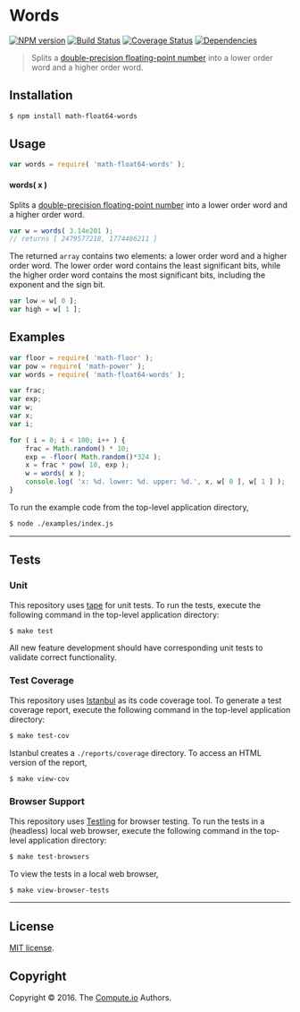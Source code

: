 Words
===
[![NPM version][npm-image]][npm-url] [![Build Status][build-image]][build-url] [![Coverage Status][coverage-image]][coverage-url] [![Dependencies][dependencies-image]][dependencies-url]

> Splits a [double-precision floating-point number][ieee754] into a lower order word and a higher order word.


## Installation

``` bash
$ npm install math-float64-words
```


## Usage

``` javascript
var words = require( 'math-float64-words' );
```

#### words( x )

Splits a [double-precision floating-point number][ieee754] into a lower order word and a higher order word.

``` javascript
var w = words( 3.14e201 );
// returns [ 2479577218, 1774486211 ]
```

The returned `array` contains two elements: a lower order word and a higher order word. The lower order word contains the least significant bits, while the higher order word contains the most significant bits, including the exponent and the sign bit.

``` javascript
var low = w[ 0 ];
var high = w[ 1 ];
```


## Examples

``` javascript
var floor = require( 'math-floor' );
var pow = require( 'math-power' );
var words = require( 'math-float64-words' );

var frac;
var exp;
var w;
var x;
var i;

for ( i = 0; i < 100; i++ ) {
	frac = Math.random() * 10;
	exp = -floor( Math.random()*324 );
	x = frac * pow( 10, exp );
	w = words( x );
	console.log( 'x: %d. lower: %d. upper: %d.', x, w[ 0 ], w[ 1 ] );
}
```

To run the example code from the top-level application directory,

``` bash
$ node ./examples/index.js
```


---
## Tests

### Unit

This repository uses [tape][tape] for unit tests. To run the tests, execute the following command in the top-level application directory:

``` bash
$ make test
```

All new feature development should have corresponding unit tests to validate correct functionality.


### Test Coverage

This repository uses [Istanbul][istanbul] as its code coverage tool. To generate a test coverage report, execute the following command in the top-level application directory:

``` bash
$ make test-cov
```

Istanbul creates a `./reports/coverage` directory. To access an HTML version of the report,

``` bash
$ make view-cov
```


### Browser Support

This repository uses [Testling][testling] for browser testing. To run the tests in a (headless) local web browser, execute the following command in the top-level application directory:

``` bash
$ make test-browsers
```

To view the tests in a local web browser,

``` bash
$ make view-browser-tests
```

<!-- [![browser support][browsers-image]][browsers-url] -->


---
## License

[MIT license](http://opensource.org/licenses/MIT).


## Copyright

Copyright &copy; 2016. The [Compute.io][compute-io] Authors.


[npm-image]: http://img.shields.io/npm/v/math-float64-words.svg
[npm-url]: https://npmjs.org/package/math-float64-words

[build-image]: http://img.shields.io/travis/math-io/float64-words/master.svg
[build-url]: https://travis-ci.org/math-io/float64-words

[coverage-image]: https://img.shields.io/codecov/c/github/math-io/float64-words/master.svg
[coverage-url]: https://codecov.io/github/math-io/float64-words?branch=master

[dependencies-image]: http://img.shields.io/david/math-io/float64-words.svg
[dependencies-url]: https://david-dm.org/math-io/float64-words

[dev-dependencies-image]: http://img.shields.io/david/dev/math-io/float64-words.svg
[dev-dependencies-url]: https://david-dm.org/dev/math-io/float64-words

[github-issues-image]: http://img.shields.io/github/issues/math-io/float64-words.svg
[github-issues-url]: https://github.com/math-io/float64-words/issues

[tape]: https://github.com/substack/tape
[istanbul]: https://github.com/gotwarlost/istanbul
[testling]: https://ci.testling.com

[compute-io]: https://github.com/compute-io/
[ieee754]: https://en.wikipedia.org/wiki/IEEE_754-1985
